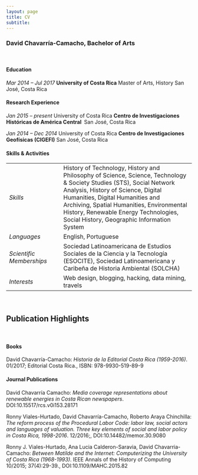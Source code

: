 ```yaml
---
layout: page
title: CV
subtitle: 
---
```

### David Chavarría-Camacho, Bachelor of Arts
&emsp;
<h4>Education</h4>
<em>Mar 2014 – Jul 2017</em>
<strong>University of Costa Rica</strong>
Master of Arts, History
San José, Costa Rica

<h4>Research Experience</h4>

<em>Jan 2015 – present</em>
University of Costa Rica
<strong>Centro de Investigaciones Históricas de América Central </strong>
San José, Costa Rica

<em>Jan 2014 – Dec 2014</em>
University of Costa Rica
<strong>Centro de Investigaciones Geofísicas (CIGEFI)</strong>
San José, Costa Rica

<h4>Skills & Activities</h4>
<table>
<tbody>
<tr>
<td width="151"><em>Skills</em></td>
<td width="490">History of Technology, History and Philosophy of Science, Science, Technology &amp; Society Studies (STS), Social Network Analysis, History of Science, Digital Humanities, Digital Humanities and Archiving, Spatial Humanities, Environmental History, Renewable Energy Technologies, Social History, Geographic Information System</td>
</tr>
<tr>
<td width="151"><em>Languages</em></td>
<td width="490">English, Portuguese</td>
</tr>
<tr>
<td width="151"><em>Scientific Memberships</em></td>
<td width="490">Sociedad Latinoamericana de Estudios Sociales de la Ciencia y la Tecnología (ESOCITE), Sociedad Latinoamericana y Caribeña de Historia Ambiental (SOLCHA)</td>
</tr>
<tr>
<td width="151"><em>Interests</em></td>
<td width="490">Web design, blogging, hacking, data mining, travels</td>
</tr>
</tbody>
</table>
&emsp;
<h2>Publication Highlights</h2>
&emsp;
<h4>Books</h4>

David Chavarría-Camacho: <em>Historia de la Editorial Costa Rica (1959-2016)</em>. 01/2017; Editorial Costa Rica., ISBN: 978-9930-519-89-9

<h4>Journal Publications</h4>

David Chavarría Camacho: <em>Media coverage representations about renewable energies in Costa Rican newspapers</em>. DOI:10.15517/rcs.v0i153.28171

Ronny Viales-Hurtado, David Chavarría-Camacho, Roberto Araya Chinchilla: <em>The reform process of the Procedural Labor Code: labor law, social actors and languages of valuation. Three key elements of social and labor policy in Costa Rica, 1998-2016</em>. 12/2016;, DOI:10.14482/memor.30.9080

Ronny J. Viales-Hurtado, Ana Lucia Calderon-Saravia, David Chavarria-Camacho: <em>Between Matilde and the Internet: Computerizing the University of Costa Rica (1968-1993)</em>. IEEE Annals of the History of Computing 10/2015; 37(4):29-39., DOI:10.1109/MAHC.2015.82
